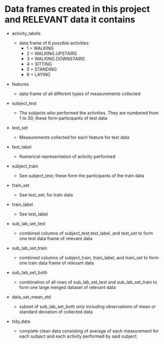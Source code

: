 # Data frames created in this project and RELEVANT data it contains

* activity_labels
    * data frame of 6 possible activities:
        * 1 = WALKING
        * 2 = WALKING.UPSTAIRS
        * 3 = WALKING.DOWNSTAIRS
        * 4 = SITTING
        * 5 = STANDING
        * 6 = LAYING
* features
    * data frame of all different types of measurements collected
* subject_test
    * The subjects who performed the activities. They are numbered from 1 to 30; these form participants of test data
* test_set 
    * Measurements collected for each feature for test data
* test_label 
    * Numerical representation of activity performed


* subject_train
    * See subject_test; these form the participants of the train data
* train_set 
    * See test_set; for train data
* train_label
    * See test_label
    
* sub_lab_set_test
    * combined columns of subject_test,test_label, and test_set to form one test data frame of relevant data
* sub_lab_set_train
    * combined columns of subject_train, train_label, and train_set to form one train data frame of relevant data
* sub_lab_set_both
    * combination of all rows of sub_lab_set_test and sub_lab_set_train to form one large merged dataset of relevant data
* data_set_mean_std
    * subset of sub_lab_set_both only including observations of mean or standard deviation of collected data
* tidy_data
    * complete clean data consisting of average of each measurement for each subject and each activity performed by said subject.
